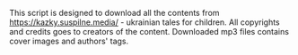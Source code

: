 This script is designed to download all the contents from https://kazky.suspilne.media/ - ukrainian tales for children.
All copyrights and credits goes to creators of the content.
Downloaded mp3 files contains cover images and authors' tags.
